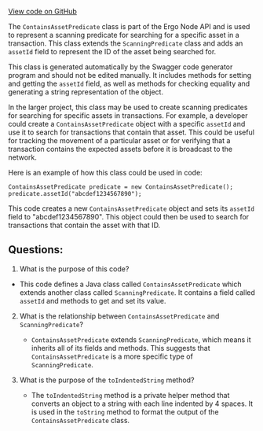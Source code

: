 [View code on GitHub](https://github.com/ergoplatform/ergo-appkit/java-client-generated/src/main/java/org/ergoplatform/restapi/client/ContainsAssetPredicate.java)

The `ContainsAssetPredicate` class is part of the Ergo Node API and is used to represent a scanning predicate for searching for a specific asset in a transaction. This class extends the `ScanningPredicate` class and adds an `assetId` field to represent the ID of the asset being searched for.

This class is generated automatically by the Swagger code generator program and should not be edited manually. It includes methods for setting and getting the `assetId` field, as well as methods for checking equality and generating a string representation of the object.

In the larger project, this class may be used to create scanning predicates for searching for specific assets in transactions. For example, a developer could create a `ContainsAssetPredicate` object with a specific `assetId` and use it to search for transactions that contain that asset. This could be useful for tracking the movement of a particular asset or for verifying that a transaction contains the expected assets before it is broadcast to the network.

Here is an example of how this class could be used in code:

```
ContainsAssetPredicate predicate = new ContainsAssetPredicate();
predicate.assetId("abcdef1234567890");
```

This code creates a new `ContainsAssetPredicate` object and sets its `assetId` field to "abcdef1234567890". This object could then be used to search for transactions that contain the asset with that ID.
## Questions: 
 1. What is the purpose of this code?
   - This code defines a Java class called `ContainsAssetPredicate` which extends another class called `ScanningPredicate`. It contains a field called `assetId` and methods to get and set its value.

2. What is the relationship between `ContainsAssetPredicate` and `ScanningPredicate`?
   - `ContainsAssetPredicate` extends `ScanningPredicate`, which means it inherits all of its fields and methods. This suggests that `ContainsAssetPredicate` is a more specific type of `ScanningPredicate`.

3. What is the purpose of the `toIndentedString` method?
   - The `toIndentedString` method is a private helper method that converts an object to a string with each line indented by 4 spaces. It is used in the `toString` method to format the output of the `ContainsAssetPredicate` class.